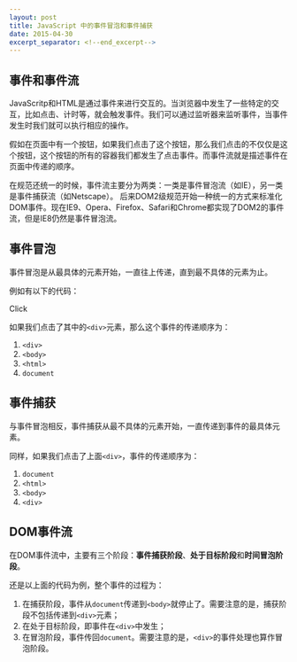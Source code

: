 ```yaml
---
layout: post
title: JavaScript 中的事件冒泡和事件捕获
date: 2015-04-30
excerpt_separator: <!--end_excerpt-->
---
```


## 事件和事件流

JavaScritp和HTML是通过事件来进行交互的。当浏览器中发生了一些特定的交互，比如点击、计时等，就会触发事件。我们可以通过监听器来监听事件，当事件发生时我们就可以执行相应的操作。

假如在页面中有一个按钮，如果我们点击了这个按钮，那么我们点击的不仅仅是这个按钮，这个按钮的所有的容器我们都发生了点击事件。而事件流就是描述事件在页面中传递的顺序。

在规范还统一的时候，事件流主要分为两类：一类是事件冒泡流（如IE），另一类是事件捕获流（如Netscape）。
后来DOM2级规范开始一种统一的方式来标准化DOM事件。现在IE9、Opera、Firefox、Safari和Chrome都实现了DOM2的事件流，但是IE8仍然是事件冒泡流。

<!--end_excerpt-->

## 事件冒泡


事件冒泡是从最具体的元素开始，一直往上传递，直到最不具体的元素为止。

例如有以下的代码：

  <!DOCTYPE html>
  <html>
    <head>
      <title>Example</title>
    </head>
    <body>
      <div>Click</div>
    </body>
  </html>

如果我们点击了其中的`<div>`元素，那么这个事件的传递顺序为：

1. `<div>`
2. `<body>`
3. `<html>`
4. `document`


## 事件捕获


与事件冒泡相反，事件捕获从最不具体的元素开始，一直传递到事件的最具体元素。

同样，如果我们点击了上面`<div>`，事件的传递顺序为：

1. `document`
2. `<html>`
3. `<body>`
4. `<div>`


## DOM事件流


在DOM事件流中，主要有三个阶段：**事件捕获阶段**、**处于目标阶段**和**时间冒泡阶段**。

还是以上面的代码为例，整个事件的过程为：

1. 在捕获阶段，事件从`document`传递到`<body>`就停止了。需要注意的是，捕获阶段不包括传递到`<div>`元素；
2. 在处于目标阶段，即事件在`<div>`中发生；
3. 在冒泡阶段，事件传回`document`。需要注意的是，`<div>`的事件处理也算作冒泡阶段。

